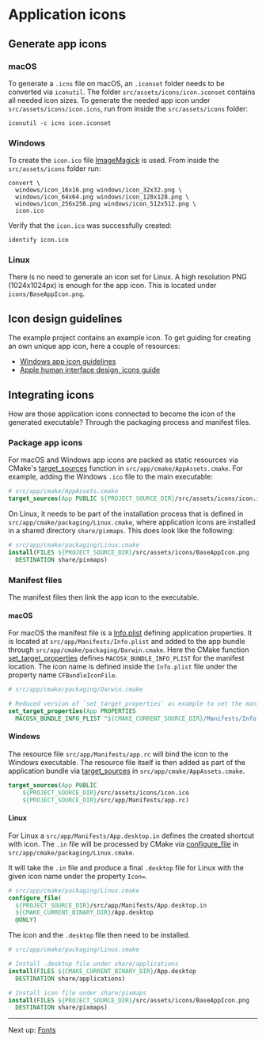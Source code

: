 # Application icons

## Generate app icons

### macOS

To generate a `.icns` file on macOS, an `.iconset` folder needs to be converted via `iconutil`. The
folder `src/assets/icons/icon.iconset` contains all needed icon sizes. To generate the needed app icon under `src/assets/icons/icon.icns`, run from inside the `src/assets/icons` folder:

```shell
iconutil -c icns icon.iconset
```

### Windows

To create the `icon.ico` file [ImageMagick](https://www.imagemagick.org) is used. From inside the `src/assets/icons` folder run:

```shell
convert \
  windows/icon_16x16.png windows/icon_32x32.png \
  windows/icon_64x64.png windows/icon_128x128.png \
  windows/icon_256x256.png windows/icon_512x512.png \
  icon.ico
```

Verify that the `icon.ico` was successfully created:

```shell
identify icon.ico
```

### Linux

There is no need to generate an icon set for Linux. A high resolution PNG (1024x1024px) is enough for the app icon. This is located under `icons/BaseAppIcon.png`.

## Icon design guidelines

The example project contains an example icon. To get guiding for creating an own unique app icon, here a couple of resources:

- [Windows app icon guidelines](https://learn.microsoft.com/en-us/windows/apps/design/style/iconography/app-icon-design)
- [Apple human interface design, icons guide](https://developer.apple.com/design/human-interface-guidelines/foundations/app-icons/)

## Integrating icons

How are those application icons connected to become the icon of the generated executable? Through the packaging process and manifest files.

### Package app icons

For macOS and Windows app icons are packed as static resources via CMake's [target_sources](https://cmake.org/cmake/help/latest/command/target_sources.html) function in `src/app/cmake/AppAssets.cmake`. For example, adding the Windows `.ico` file to the main executable:

```cmake
# src/app/cmake/AppAssets.cmake
target_sources(App PUBLIC ${PROJECT_SOURCE_DIR}/src/assets/icons/icon.ico)
```

On Linux, it needs to be part of the installation process that is defined in `src/app/cmake/packaging/Linux.cmake`, where application icons are installed in a shared directory `share/pixmaps`. This does look like the following:

```cmake
# src/app/cmake/packaging/Linux.cmake
install(FILES ${PROJECT_SOURCE_DIR}/src/assets/icons/BaseAppIcon.png
  DESTINATION share/pixmaps)
```

### Manifest files

The manifest files then link the app icon to the executable.

#### macOS

For macOS the manifest file is a [Info.plist](https://developer.apple.com/documentation/bundleresources/information_property_list) defining application properties. It is located at `src/app/Manifests/Info.plist` and added to the app bundle through `src/app/cmake/packaging/Darwin.cmake`. Here the CMake function [set_target_properties](https://cmake.org/cmake/help/latest/command/set_target_properties.html) defines `MACOSX_BUNDLE_INFO_PLIST` for the manifest location. The icon name is defined inside the `Info.plist` file under the property name `CFBundleIconFile`.

```cmake
# src/app/cmake/packaging/Darwin.cmake

# Reduced version of `set_target_properties` as example to set the manifest file.
set_target_properties(App PROPERTIES
  MACOSX_BUNDLE_INFO_PLIST "${CMAKE_CURRENT_SOURCE_DIR}/Manifests/Info.plist")
```

#### Windows

The resource file `src/app/Manifests/app.rc` will bind the icon to the Windows executable. The resource file itself is then added as part of the application bundle via [target_sources](https://cmake.org/cmake/help/latest/command/target_sources.html) in `src/app/cmake/AppAssets.cmake`.

```cmake
target_sources(App PUBLIC
    ${PROJECT_SOURCE_DIR}/src/assets/icons/icon.ico
    ${PROJECT_SOURCE_DIR}/src/app/Manifests/app.rc)
```

#### Linux

For Linux a `src/app/Manifests/App.desktop.in` defines the created shortcut with icon. The `.in` file will be processed by CMake via [configure_file](https://cmake.org/cmake/help/latest/command/configure_file.html) in `src/app/cmake/packaging/Linux.cmake`.

It will take the `.in` file and produce a final `.desktop` file for Linux with the given icon name under the property `Icon=`.

```cmake
# src/app/cmake/packaging/Linux.cmake
configure_file(
  ${PROJECT_SOURCE_DIR}/src/app/Manifests/App.desktop.in
  ${CMAKE_CURRENT_BINARY_DIR}/App.desktop
  @ONLY)
```

The icon and the `.desktop` file then need to be installed.

```cmake
# src/app/cmake/packaging/Linux.cmake

# Install .desktop file under share/applications
install(FILES ${CMAKE_CURRENT_BINARY_DIR}/App.desktop
  DESTINATION share/applications)

# Install icon file under share/pixmaps
install(FILES ${PROJECT_SOURCE_DIR}/src/assets/icons/BaseAppIcon.png
  DESTINATION share/pixmaps)
```

***

Next up: [Fonts](Fonts.md)
